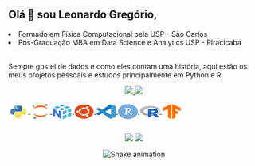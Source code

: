 ## Olá 👋 sou Leonardo Gregório, 

<div>
  <li>Formado em Física Computacional pela USP - São Carlos<br></li>
  <li>Pós-Graduação MBA em Data Science e Analytics USP - Piracicaba<br><br></li>
  

Sempre gostei de dados e como eles contam uma história, aqui estão
os meus projetos pessoais e estudos principalmente em Python e R.
</div>
<div align="center">
  <a href="https://github.com/nardao666">
  <img height="180em" src="https://github-readme-stats.vercel.app/api?username=nardao666&show_icons=true&theme=darcula&include_all_commits=true&count_private=true"/>
  <img height="180em" src="https://github-readme-stats.vercel.app/api/top-langs/?username=nardao666&layout=compact&langs_count=7&theme=darcula"/>
</div>
  
  
<div style="display: inline_block"><br>
  <img align="center" alt="Nardao-Python" height="30" width="40" src="https://raw.githubusercontent.com/devicons/devicon/master/icons/python/python-original.svg">
  <img align="center" alt="Nardao-Jupyter" height="30" width="40" src="https://raw.githubusercontent.com/devicons/devicon/master/icons/jupyter/jupyter-original.svg">
  <img align="center" alt="Nardao-Numpy" height="30" width="40" src="https://raw.githubusercontent.com/devicons/devicon/master/icons/numpy/numpy-original.svg">
  <img align="center" alt="Nardao-Ubuntu" height="30" width="40" src="https://raw.githubusercontent.com/devicons/devicon/master/icons/ubuntu/ubuntu-plain.svg">
  <img align="center" alt="Nardao-VSCode" height="30" width="40" src="https://raw.githubusercontent.com/devicons/devicon/master/icons/vscode/vscode-original.svg">
  <img align="center" alt="Nardao-RStudio" height="30" width="40" src="https://raw.githubusercontent.com/devicons/devicon/master/icons/rstudio/rstudio-plain.svg">
  <img align="center" alt="Nardao-R" height="30" width="40" src="https://raw.githubusercontent.com/devicons/devicon/master/icons/r/r-original.svg">
  <img align="center" alt="Nardao-TensorFlow" height="30" width="40" src="https://raw.githubusercontent.com/devicons/devicon/master/icons/tensorflow/tensorflow-original.svg">  
</div>
  
  ##
 
<div align="center">  
  <a href = "mailto:leoaagreg@gmail.com"><img src="https://img.shields.io/badge/-Gmail-%23333?style=for-the-badge&logo=gmail&logoColor=white" target="_blank"></a>
  <a href="https://www.linkedin.com/in/leoaagreg/" target="_blank"><img src="https://img.shields.io/badge/-LinkedIn-%230077B5?style=for-the-badge&logo=linkedin&logoColor=white" target="_blank"></a> 

  ![Snake animation](https://github.com/nardao666/nardao666/blob/output/github-contribution-grid-snake.svg)
 
</div>



<!--
- 🔭 I’m currently working on ...
- 🌱 I’m currently learning ...
- 👯 I’m looking to collaborate on ...
- 🤔 I’m looking for help with ...
- 💬 Ask me about ...
- 📫 How to reach me: ...
- 😄 Pronouns: ...
- ⚡ Fun fact: ...
-->
